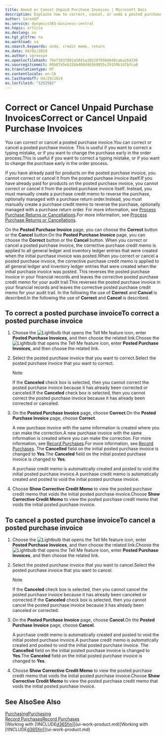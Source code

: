```yaml
---
title: Amend or Cancel Unpaid Purchase Invoices | Microsoft Docs
description: Explains how to correct, cancel, or undo a posted purchase invoice and automatically create a purchase credit memo.
author: SorenGP
ms.service: dynamics365-business-central
ms.topic: article
ms.devlang: na
ms.tgt_pltfrm: na
ms.workload: na
ms.search.keywords: undo, credit memo, return
ms.date: 04/01/2019
ms.author: sgroespe
ms.openlocfilehash: 76ef3837801a5841a39228f956db48caba264336
ms.sourcegitcommit: 60b87e5eb32bb408dd65b9855c29159b1dfbfca8
ms.translationtype: HT
ms.contentlocale: en-CA
ms.lasthandoff: 04/29/2019
ms.locfileid: "1252582"
---
```

# <a name="correct-or-cancel-unpaid-purchase-invoices"></a><span data-ttu-id="36d30-103">Correct or Cancel Unpaid Purchase Invoices</span><span class="sxs-lookup"><span data-stu-id="36d30-103">Correct or Cancel Unpaid Purchase Invoices</span></span>
<span data-ttu-id="36d30-104">You can correct or cancel a posted purchase invoice.</span><span class="sxs-lookup"><span data-stu-id="36d30-104">You can correct or cancel a posted purchase invoice.</span></span> <span data-ttu-id="36d30-105">This is useful if you want to correct a typing mistake, or if you want to change the purchase early in the order process.</span><span class="sxs-lookup"><span data-stu-id="36d30-105">This is useful if you want to correct a typing mistake, or if you want to change the purchase early in the order process.</span></span>

<span data-ttu-id="36d30-106">If you have already paid for products on the posted purchase invoice, you cannot correct or cancel it from the posted purchase invoice itself.</span><span class="sxs-lookup"><span data-stu-id="36d30-106">If you have already paid for products on the posted purchase invoice, you cannot correct or cancel it from the posted purchase invoice itself.</span></span> <span data-ttu-id="36d30-107">Instead, you must manually create a purchase credit memo to reverse the purchase, optionally managed with a purchase return order.</span><span class="sxs-lookup"><span data-stu-id="36d30-107">Instead, you must manually create a purchase credit memo to reverse the purchase, optionally managed with a purchase return order.</span></span> <span data-ttu-id="36d30-108">For more information, see [Process Purchase Returns or Cancellations](purchasing-how-process-purchase-returns-cancellations.md).</span><span class="sxs-lookup"><span data-stu-id="36d30-108">For more information, see [Process Purchase Returns or Cancellations](purchasing-how-process-purchase-returns-cancellations.md).</span></span>

<span data-ttu-id="36d30-109">On the **Posted Purchase Invoice** page, you can choose the **Correct** button or the **Cancel** button.</span><span class="sxs-lookup"><span data-stu-id="36d30-109">On the **Posted Purchase Invoice** page, you can choose the **Correct** button or the **Cancel** button.</span></span> <span data-ttu-id="36d30-110">When you correct or cancel a posted purchase invoice, the corrective purchase credit memo is applied to all general ledger and inventory ledger entries that were created when the initial purchase invoice was posted.</span><span class="sxs-lookup"><span data-stu-id="36d30-110">When you correct or cancel a posted purchase invoice, the corrective purchase credit memo is applied to all general ledger and inventory ledger entries that were created when the initial purchase invoice was posted.</span></span> <span data-ttu-id="36d30-111">This reverses the posted purchase invoice in your financial records and leaves the corrective posted purchase credit memo for your audit trail.</span><span class="sxs-lookup"><span data-stu-id="36d30-111">This reverses the posted purchase invoice in your financial records and leaves the corrective posted purchase credit memo for your audit trail.</span></span> <span data-ttu-id="36d30-112">In the following the use of **Correct** and **Cancel** is described.</span><span class="sxs-lookup"><span data-stu-id="36d30-112">In the following the use of **Correct** and **Cancel** is described.</span></span>

## <a name="to-correct-a-posted-purchase-invoice"></a><span data-ttu-id="36d30-113">To correct a posted purchase invoice</span><span class="sxs-lookup"><span data-stu-id="36d30-113">To correct a posted purchase invoice</span></span>
1. <span data-ttu-id="36d30-114">Choose the ![Lightbulb that opens the Tell Me feature](media/ui-search/search_small.png "Tell me what you want to do") icon, enter **Posted Purchase Invoices**, and then choose the related link.</span><span class="sxs-lookup"><span data-stu-id="36d30-114">Choose the ![Lightbulb that opens the Tell Me feature](media/ui-search/search_small.png "Tell me what you want to do") icon, enter **Posted Purchase Invoices**, and then choose the related link.</span></span>  
2. <span data-ttu-id="36d30-115">Select the posted purchase invoice that you want to correct.</span><span class="sxs-lookup"><span data-stu-id="36d30-115">Select the posted purchase invoice that you want to correct.</span></span>  

    > [!NOTE]  
    >   <span data-ttu-id="36d30-116">If the **Canceled** check box is selected, then you cannot correct the posted purchase invoice because it has already been corrected or canceled.</span><span class="sxs-lookup"><span data-stu-id="36d30-116">If the **Canceled** check box is selected, then you cannot correct the posted purchase invoice because it has already been corrected or canceled.</span></span>
3. <span data-ttu-id="36d30-117">On the **Posted Purchase Invoice** page, choose **Correct**.</span><span class="sxs-lookup"><span data-stu-id="36d30-117">On the **Posted Purchase Invoice** page, choose **Correct**.</span></span>

    <span data-ttu-id="36d30-118">A new purchase invoice with the same information is created where you can make the correction.</span><span class="sxs-lookup"><span data-stu-id="36d30-118">A new purchase invoice with the same information is created where you can make the correction.</span></span> <span data-ttu-id="36d30-119">For more information, see [Record Purchases](purchasing-how-record-purchases.md).</span><span class="sxs-lookup"><span data-stu-id="36d30-119">For more information, see [Record Purchases](purchasing-how-record-purchases.md).</span></span> <span data-ttu-id="36d30-120">The **Cancelled** field on the initial posted purchase invoice is changed to **Yes**.</span><span class="sxs-lookup"><span data-stu-id="36d30-120">The **Canceled** field on the initial posted purchase invoice is changed to **Yes**.</span></span>

    <span data-ttu-id="36d30-121">A purchase credit memo is automatically created and posted to void the initial posted purchase invoice.</span><span class="sxs-lookup"><span data-stu-id="36d30-121">A purchase credit memo is automatically created and posted to void the initial posted purchase invoice.</span></span>
4. <span data-ttu-id="36d30-122">Choose **Show Corrective Credit Memo** to view the posted purchase credit memo that voids the initial posted purchase invoice.</span><span class="sxs-lookup"><span data-stu-id="36d30-122">Choose **Show Corrective Credit Memo** to view the posted purchase credit memo that voids the initial posted purchase invoice.</span></span>

## <a name="to-cancel-a-posted-purchase-invoice"></a><span data-ttu-id="36d30-123">To cancel a posted purchase invoice</span><span class="sxs-lookup"><span data-stu-id="36d30-123">To cancel a posted purchase invoice</span></span>
1. <span data-ttu-id="36d30-124">Choose the ![Lightbulb that opens the Tell Me feature](media/ui-search/search_small.png "Tell me what you want to do") icon, enter **Posted Purchase Invoices**, and then choose the related link.</span><span class="sxs-lookup"><span data-stu-id="36d30-124">Choose the ![Lightbulb that opens the Tell Me feature](media/ui-search/search_small.png "Tell me what you want to do") icon, enter **Posted Purchase Invoices**, and then choose the related link.</span></span>  
2. <span data-ttu-id="36d30-125">Select the posted purchase invoice that you want to cancel.</span><span class="sxs-lookup"><span data-stu-id="36d30-125">Select the posted purchase invoice that you want to cancel.</span></span>

    > [!NOTE]  
    >   <span data-ttu-id="36d30-126">If the **Canceled** check box is selected, then you cannot cancel the posted purchase invoice because it has already been canceled or corrected.</span><span class="sxs-lookup"><span data-stu-id="36d30-126">If the **Canceled** check box is selected, then you cannot cancel the posted purchase invoice because it has already been canceled or corrected.</span></span>
3. <span data-ttu-id="36d30-127">On the **Posted Purchase Invoice** page, choose **Cancel**.</span><span class="sxs-lookup"><span data-stu-id="36d30-127">On the **Posted Purchase Invoice** page, choose **Cancel**.</span></span>

    <span data-ttu-id="36d30-128">A purchase credit memo is automatically created and posted to void the initial posted purchase invoice.</span><span class="sxs-lookup"><span data-stu-id="36d30-128">A purchase credit memo is automatically created and posted to void the initial posted purchase invoice.</span></span> <span data-ttu-id="36d30-129">The **Cancelled** field on the initial posted purchase invoice is changed to **Yes**.</span><span class="sxs-lookup"><span data-stu-id="36d30-129">The **Canceled** field on the initial posted purchase invoice is changed to **Yes**.</span></span>
4. <span data-ttu-id="36d30-130">Choose **Show Corrective Credit Memo** to view the posted purchase credit memo that voids the initial posted purchase invoice.</span><span class="sxs-lookup"><span data-stu-id="36d30-130">Choose **Show Corrective Credit Memo** to view the posted purchase credit memo that voids the initial posted purchase invoice.</span></span>

## <a name="see-also"></a><span data-ttu-id="36d30-131">See Also</span><span class="sxs-lookup"><span data-stu-id="36d30-131">See Also</span></span>
[<span data-ttu-id="36d30-132">Purchasing</span><span class="sxs-lookup"><span data-stu-id="36d30-132">Purchasing</span></span>](purchasing-manage-purchasing.md)  
[<span data-ttu-id="36d30-133">Record Purchases</span><span class="sxs-lookup"><span data-stu-id="36d30-133">Record Purchases</span></span>](purchasing-how-record-purchases.md)  
<span data-ttu-id="36d30-134">[Working with [!INCLUDE[d365fin](includes/d365fin_md.md)]](ui-work-product.md)</span><span class="sxs-lookup"><span data-stu-id="36d30-134">[Working with [!INCLUDE[d365fin](includes/d365fin_md.md)]](ui-work-product.md)</span></span>
